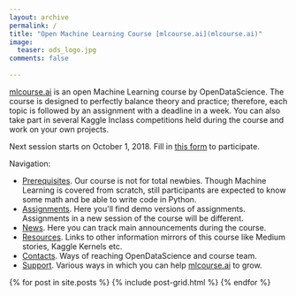 ```yaml
---
layout: archive
permalink: /
title: "Open Machine Learning Course [mlcourse.ai](mlcourse.ai)"
image:
  teaser: ods_logo.jpg
comments: false
    
---
```

[mlcourse.ai](mlcourse.ai) is an open Machine Learning course by OpenDataScience. The course is designed to perfectly balance theory and practice; therefore, each topic is followed by an assignment with a deadline in a week. You can also take part in several Kaggle Inclass competitions held during the course and work on your own projects.

Next session starts on October 1, 2018. Fill in [this form](https://docs.google.com/forms/d/1_pDNuVHwBxV5wuOcdaXoxBZneyAQcqfOl4V2qkqKbNQ/) to participate.

Navigation:
- [Prerequisites](mlcourse.ai/prerequisites). Our course is not for total newbies. Though Machine Learning is covered from scratch, still participants are expected to know some math and be able to write code in Python.
- [Assignments](mlcourse.ai/assignments). Here you'll find demo versions of assignments. Assignments in a new session of the course will be different.
- [News](mlcourse.ai/news). Here you can track main announcements during the course.
- [Resources](mlcourse.ai/resources). Links to other information mirrors of this course like Medium stories, Kaggle Kernels etc.
- [Contacts](mlcourse.ai/resources). Ways of reaching OpenDataScience and course team.
- [Support](mlcourse.ai/support). Various ways in which you can help [mlcourse.ai](mlcourse.ai) to grow.

<div class="tiles">
{% for post in site.posts %}
	{% include post-grid.html %}
{% endfor %}
</div><!-- /.tiles -->
